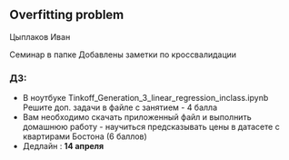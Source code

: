 ## Overfitting problem 
Цыплаков Иван

Семинар в папке 
Добавлены заметки по кроссвалидации

### ДЗ: 
- В ноутбуке Tinkoff_Generation_3_linear_regression_inclass.ipynb Решите доп. задачи в файле с занятием  - 4 балла
- Вам необходимо скачать приложенный файл и выполнить домашнюю работу -  научиться предсказывать цены в датасете с квартирами Бостона (6 баллов) 
- Дедлайн : **14 апреля**
